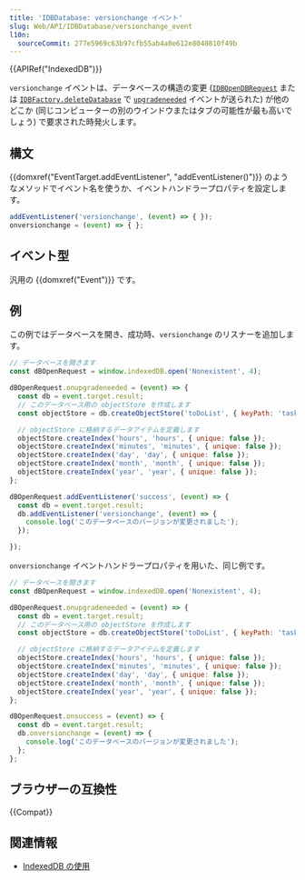 ```yaml
---
title: 'IDBDatabase: versionchange イベント'
slug: Web/API/IDBDatabase/versionchange_event
l10n:
  sourceCommit: 277e5969c63b97cfb55ab4a0e612e8040810f49b
---
```


{{APIRef("IndexedDB")}}

`versionchange` イベントは、データベースの構造の変更 ([`IDBOpenDBRequest`](/ja/docs/Web/API/IDBOpenDBRequest) または [`IDBFactory.deleteDatabase`](/ja/docs/Web/API/IDBFactory/deleteDatabase) で [`upgradeneeded`](/ja/docs/Web/API/IDBOpenDBRequest/upgradeneeded_event) イベントが送られた) が他のどこか (同じコンピューターの別のウインドウまたはタブの可能性が最も高いでしょう) で要求された時発火します。

## 構文

{{domxref("EventTarget.addEventListener", "addEventListener()")}} のようなメソッドでイベント名を使うか、イベントハンドラープロパティを設定します。

```js
addEventListener('versionchange', (event) => { });
onversionchange = (event) => { };
```

## イベント型

汎用の {{domxref("Event")}} です。

## 例

この例ではデータベースを開き、成功時、`versionchange` のリスナーを追加します。

```js
// データベースを開きます
const dBOpenRequest = window.indexedDB.open('Nonexistent', 4);

dBOpenRequest.onupgradeneeded = (event) => {
  const db = event.target.result;
  // このデータベース用の objectStore を作成します
  const objectStore = db.createObjectStore('toDoList', { keyPath: 'taskTitle' });

  // objectStore に格納するデータアイテムを定義します
  objectStore.createIndex('hours', 'hours', { unique: false });
  objectStore.createIndex('minutes', 'minutes', { unique: false });
  objectStore.createIndex('day', 'day', { unique: false });
  objectStore.createIndex('month', 'month', { unique: false });
  objectStore.createIndex('year', 'year', { unique: false });
};

dBOpenRequest.addEventListener('success', (event) => {
  const db = event.target.result;
  db.addEventListener('versionchange', (event) => {
    console.log('このデータベースのバージョンが変更されました');
  });

});
```

`onversionchange` イベントハンドラープロパティを用いた、同じ例です。

```js
// データベースを開きます
const dBOpenRequest = window.indexedDB.open('Nonexistent', 4);

dBOpenRequest.onupgradeneeded = (event) => {
  const db = event.target.result;
  // このデータベース用の objectStore を作成します
  const objectStore = db.createObjectStore('toDoList', { keyPath: 'taskTitle' });

  // objectStore に格納するデータアイテムを定義します
  objectStore.createIndex('hours', 'hours', { unique: false });
  objectStore.createIndex('minutes', 'minutes', { unique: false });
  objectStore.createIndex('day', 'day', { unique: false });
  objectStore.createIndex('month', 'month', { unique: false });
  objectStore.createIndex('year', 'year', { unique: false });
};

dBOpenRequest.onsuccess = (event) => {
  const db = event.target.result;
  db.onversionchange = (event) => {
    console.log('このデータベースのバージョンが変更されました');
  };
};
```

## ブラウザーの互換性

{{Compat}}

## 関連情報

- [IndexedDB の使用](/ja/docs/Web/API/IndexedDB_API/Using_IndexedDB)
